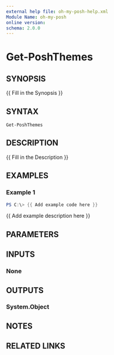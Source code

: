 ```yaml
---
external help file: oh-my-posh-help.xml
Module Name: oh-my-posh
online version:
schema: 2.0.0
---
```


# Get-PoshThemes

## SYNOPSIS
{{ Fill in the Synopsis }}

## SYNTAX

```
Get-PoshThemes
```

## DESCRIPTION
{{ Fill in the Description }}

## EXAMPLES

### Example 1
```powershell
PS C:\> {{ Add example code here }}
```

{{ Add example description here }}

## PARAMETERS

## INPUTS

### None

## OUTPUTS

### System.Object
## NOTES

## RELATED LINKS
